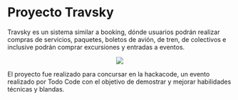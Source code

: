 # Proyecto Travsky

Travsky es un sistema similar a booking, dónde usuarios podrán realizar compras de servicios, paquetes, boletos de avión, de tren, de colectivos e inclusive podrán comprar excursiones y entradas a eventos. 

<p align="center">
  <img src="https://i.imgur.com/xLhDQ3T.png"/>
</p>

El proyecto fue realizado para concursar en la hackacode, un evento realizado por Todo Code con el objetivo de demostrar y mejorar habilidades técnicas y blandas.  
